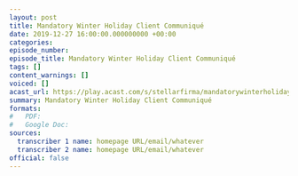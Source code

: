 ```yaml
---
layout: post
title: Mandatory Winter Holiday Client Communiqué
date: 2019-12-27 16:00:00.000000000 +00:00
categories: 
episode_number: 
episode_title: Mandatory Winter Holiday Client Communiqué
tags: []
content_warnings: []
voiced: []
acast_url: https://play.acast.com/s/stellarfirma/mandatorywinterholidayclientcommunique
summary: Mandatory Winter Holiday Client Communiqué
formats:
#   PDF: 
#   Google Doc: 
sources:
  transcriber 1 name: homepage URL/email/whatever
  transcriber 2 name: homepage URL/email/whatever
official: false
---
```



